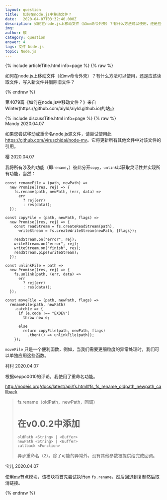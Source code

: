 ```yaml
---
layout: question
title:  如何在node.js中移动文件？
date:   2020-04-07T03:32:40.000Z
description: 如何在node.js上移动文件（如mv命令外壳）？有什么方法可以使用，还是应该读取文件，写入新文件并删除旧文件？...
img: 
author: 樱
category: question
answer: 4
tags: 文件 Node.js
topic: Node.js
---
```

<div class="article-root">
  <div class="article">
    {% include articleTitle.html info=page %}
    {% raw %}
    <div class="article-content"><p><font style="vertical-align: inherit;"><font style="vertical-align: inherit;">如何在node.js上移动文件（如mv命令外壳）？</font><font style="vertical-align: inherit;">有什么方法可以使用，还是应该读取文件，写入新文件并删除旧文件？</font></font></p></div>
    {% endraw %}
  </div>
  <p class="winter_mark">第4079篇《如何在node.js中移动文件？》来自Winter(https://github.com/aiyld/aiyld.github.io)的站点</p>
  <div class="discuss-wrapper">
    {% include discussTitle.html info=page %}
    {% raw %}
    <div class="discuss-item">
        <div class="discuss-parent">
          <div class="discuss-meta">
            <span class="discuss-user">Mandy</span>
            <span class="discuss-time">2020.04.07</span>
          </div>
          <div class="discuss-comment"><p><font style="vertical-align: inherit;"><font style="vertical-align: inherit;">如果您尝试移动或重命名node.js源文件，请尝试使用此</font></font><a href="https://github.com/viruschidai/node-mv" rel="nofollow"><font style="vertical-align: inherit;"><font style="vertical-align: inherit;">https://github.com/viruschidai/node-mv</font></font></a><font style="vertical-align: inherit;"><font style="vertical-align: inherit;">。</font><font style="vertical-align: inherit;">它将更新所有其他文件中对该文件的引用。</font></font></p></div>
        </div></div><div class="discuss-item">
        <div class="discuss-parent">
          <div class="discuss-meta">
            <span class="discuss-user">樱</span>
            <span class="discuss-time">2020.04.07</span>
          </div>
          <div class="discuss-comment"><p><font style="vertical-align: inherit;"><font style="vertical-align: inherit;">我将所有涉及的功能（即</font></font><code>rename</code><font style="vertical-align: inherit;"><font style="vertical-align: inherit;">，</font><font style="vertical-align: inherit;">）彼此</font><font style="vertical-align: inherit;">分开</font></font><code>copy</code><font style="vertical-align: inherit;"><font style="vertical-align: inherit;">，</font></font><code>unlink</code><font style="vertical-align: inherit;"><font style="vertical-align: inherit;">以获取灵活性并实现所有功能，当然：</font></font></p>

<pre><code>const renameFile = (path, newPath) =&gt; <font></font>
  new Promise((res, rej) =&gt; {<font></font>
    fs.rename(path, newPath, (err, data) =&gt;<font></font>
      err<font></font>
        ? rej(err)<font></font>
        : res(data));<font></font>
  });<font></font>
<font></font>
const copyFile = (path, newPath, flags) =&gt;<font></font>
  new Promise((res, rej) =&gt; {<font></font>
    const readStream = fs.createReadStream(path),<font></font>
      writeStream = fs.createWriteStream(newPath, {flags});<font></font>
<font></font>
    readStream.on("error", rej);<font></font>
    writeStream.on("error", rej);<font></font>
    writeStream.on("finish", res);<font></font>
    readStream.pipe(writeStream);<font></font>
  });<font></font>
<font></font>
const unlinkFile = path =&gt; <font></font>
  new Promise((res, rej) =&gt; {<font></font>
    fs.unlink(path, (err, data) =&gt;<font></font>
      err<font></font>
        ? rej(err)<font></font>
        : res(data));<font></font>
  });<font></font>
<font></font>
const moveFile = (path, newPath, flags) =&gt;<font></font>
  renameFile(path, newPath)<font></font>
    .catch(e =&gt; {<font></font>
      if (e.code !== "EXDEV")<font></font>
        throw new e;<font></font>
<font></font>
      else<font></font>
        return copyFile(path, newPath, flags)<font></font>
          .then(() =&gt; unlinkFile(path));<font></font>
    });<font></font>
</code></pre>

<p><code>moveFile</code><font style="vertical-align: inherit;"><font style="vertical-align: inherit;"> 只是一个便利函数，例如，当我们需要更细粒度的异常处理时，我们可以单独应用这些函数。</font></font></p></div>
        </div></div><div class="discuss-item">
        <div class="discuss-parent">
          <div class="discuss-meta">
            <span class="discuss-user">村村</span>
            <span class="discuss-time">2020.04.07</span>
          </div>
          <div class="discuss-comment"><p><font style="vertical-align: inherit;"><font style="vertical-align: inherit;">根据seppo0010的评论，我使用了重命名功能。</font></font></p>

<p><a href="http://nodejs.org/docs/latest/api/fs.html#fs_fs_rename_oldpath_newpath_callback" rel="noreferrer"><font style="vertical-align: inherit;"><font style="vertical-align: inherit;">http://nodejs.org/docs/latest/api/fs.html#fs_fs_rename_oldpath_newpath_callback</font></font></a></p>

<blockquote>
  <p><font style="vertical-align: inherit;"><font style="vertical-align: inherit;">fs.rename（oldPath，newPath，回调）</font></font></p>
  
  <h1><font style="vertical-align: inherit;"><font style="vertical-align: inherit;">在v0.0.2中添加</font></font></h1>

<pre><code>oldPath &lt;String&gt; | &lt;Buffer&gt;<font></font>
newPath &lt;String&gt; | &lt;Buffer&gt;<font></font>
callback &lt;Function&gt;<font></font>
</code></pre>
  
  <p><font style="vertical-align: inherit;"><font style="vertical-align: inherit;">异步重命名（2）。</font><font style="vertical-align: inherit;">除了可能的异常外，没有其他参数被提供给完成回调。</font></font></p>
</blockquote></div>
        </div></div><div class="discuss-item">
        <div class="discuss-parent">
          <div class="discuss-meta">
            <span class="discuss-user">宝儿</span>
            <span class="discuss-time">2020.04.07</span>
          </div>
          <div class="discuss-comment"><p><font style="vertical-align: inherit;"><font style="vertical-align: inherit;">使用</font></font><a href="https://github.com/superjoe30/node-mv" rel="noreferrer"><font style="vertical-align: inherit;"><font style="vertical-align: inherit;">mv</font></font></a><font style="vertical-align: inherit;"><font style="vertical-align: inherit;">节点模块，该模块将首先尝试执行an </font></font><code>fs.rename</code><font style="vertical-align: inherit;"><font style="vertical-align: inherit;">，然后回退到复制然后取消链接。</font></font></p></div>
        </div></div>
    {% endraw %}
  </div>
<div>
